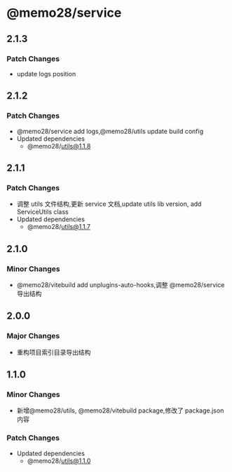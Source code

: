 # @memo28/service

## 2.1.3

### Patch Changes

- update logs position

## 2.1.2

### Patch Changes

- @memo28/service add logs,@memo28/utils update build config
- Updated dependencies
  - @memo28/utils@1.1.8

## 2.1.1

### Patch Changes

- 调整 utils 文件结构,更新 service 文档,update utils lib version, add ServiceUtils class
- Updated dependencies
  - @memo28/utils@1.1.7

## 2.1.0

### Minor Changes

- @memo28/vitebuild add unplugins-auto-hooks,调整 @memo28/service 导出结构

## 2.0.0

### Major Changes

- 重构项目索引目录导出结构

## 1.1.0

### Minor Changes

- 新增@memo28/utils, @memo28/vitebuild package,修改了 package.json 内容

### Patch Changes

- Updated dependencies
  - @memo28/utils@1.1.0
